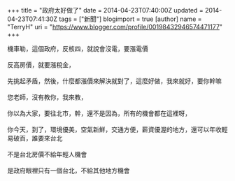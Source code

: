 +++
title = "政府太好做了"
date = 2014-04-23T07:40:00Z
updated = 2014-04-23T07:41:30Z
tags = ["新聞"]
blogimport = true 
[author]
	name = "TerryH"
	uri = "https://www.blogger.com/profile/00198432946574471177"
+++

機車勒，這個政府，反核四，就說會沒電，要漲電價<br /><br />反高房價，就要漲稅金，<br /><br />先挑起矛盾，然後，什麼都漲價來解決就對了，這麼好做，我來就好，要你幹嘛<br /><br />您老師，沒有教你，我來教，<br /><br />你以為大家，要往北市，幹，還不是因為，所有的機會都在這裡呀，<br /><br />你今天，到了，環境優美，空氣新鮮，交通方便，薪資優渥的地方，還可以年收輕易破百，誰要來台北<br /><br />不是台北房價不給年輕人機會<br /><br />是政府眼裡只有一個台北，不給其他地方機會<br /><br />
